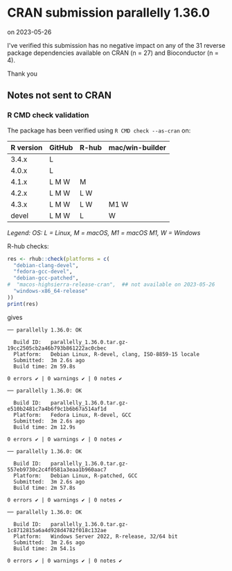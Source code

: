 # CRAN submission parallelly 1.36.0

on 2023-05-26

I've verified this submission has no negative impact on any of the 31 reverse package dependencies available on CRAN (n = 27) and Bioconductor (n = 4).

Thank you


## Notes not sent to CRAN

### R CMD check validation

The package has been verified using `R CMD check --as-cran` on:

| R version | GitHub | R-hub  | mac/win-builder |
| --------- | ------ | ------ | --------------- |
| 3.4.x     | L      |        |                 |
| 4.0.x     | L      |        |                 |
| 4.1.x     | L M W  |   M    |                 |
| 4.2.x     | L M W  | L   W  |                 |
| 4.3.x     | L M W  | L   W  | M1 W            |
| devel     | L M W  | L      |    W            |

_Legend: OS: L = Linux, M = macOS, M1 = macOS M1, W = Windows_


R-hub checks:

```r
res <- rhub::check(platforms = c(
  "debian-clang-devel", 
  "fedora-gcc-devel",
  "debian-gcc-patched", 
#  "macos-highsierra-release-cran",  ## not available on 2023-05-26
  "windows-x86_64-release"
))
print(res)
```

gives

```
── parallelly 1.36.0: OK

  Build ID:   parallelly_1.36.0.tar.gz-19cc2505cb2a46b793b861222ac0cbec
  Platform:   Debian Linux, R-devel, clang, ISO-8859-15 locale
  Submitted:  3m 2.6s ago
  Build time: 2m 59.8s

0 errors ✔ | 0 warnings ✔ | 0 notes ✔

── parallelly 1.36.0: OK

  Build ID:   parallelly_1.36.0.tar.gz-e510b2481c7a4b6f9c1b6b67a514af1d
  Platform:   Fedora Linux, R-devel, GCC
  Submitted:  3m 2.6s ago
  Build time: 2m 12.9s

0 errors ✔ | 0 warnings ✔ | 0 notes ✔

── parallelly 1.36.0: OK

  Build ID:   parallelly_1.36.0.tar.gz-557eb9730c2c4f0581a3eaa1b960aac7
  Platform:   Debian Linux, R-patched, GCC
  Submitted:  3m 2.6s ago
  Build time: 2m 57.8s

0 errors ✔ | 0 warnings ✔ | 0 notes ✔

── parallelly 1.36.0: OK

  Build ID:   parallelly_1.36.0.tar.gz-1c8712815a6a4d928d4782f018c132ae
  Platform:   Windows Server 2022, R-release, 32/64 bit
  Submitted:  3m 2.6s ago
  Build time: 2m 54.1s

0 errors ✔ | 0 warnings ✔ | 0 notes ✔
```
